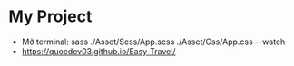 # My Project

- Mở terminal: sass ./Asset/Scss/App.scss ./Asset/Css/App.css --watch
- https://quocdev03.github.io/Easy-Travel/
